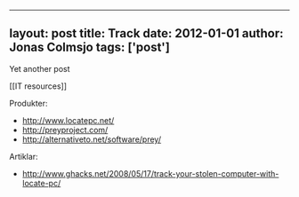 
---
layout: post
title: Track
date: 2012-01-01
author: Jonas Colmsjo
tags: ['post']
---

Yet another post





[[IT resources]]

Produkter:
* http://www.locatepc.net/
* http://preyproject.com/
* http://alternativeto.net/software/prey/



Artiklar:
* http://www.ghacks.net/2008/05/17/track-your-stolen-computer-with-locate-pc/
